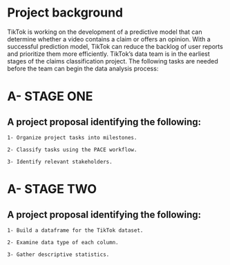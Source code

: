 # Project background
TikTok is working on the development of a predictive model that can determine whether a video contains a claim or offers an opinion. With a successful prediction model, TikTok can reduce the backlog of user reports and prioritize them more efficiently.
TikTok’s data team is in the earliest stages of the claims classification project. The following tasks are needed before the team can begin the data analysis process:

# A- STAGE ONE

## A project proposal identifying the following:
```
1- Organize project tasks into milestones.

2- Classify tasks using the PACE workflow.

3- Identify relevant stakeholders.
```

# A- STAGE TWO

## A project proposal identifying the following:
```
1- Build a dataframe for the TikTok dataset.

2- Examine data type of each column.

3- Gather descriptive statistics.
```